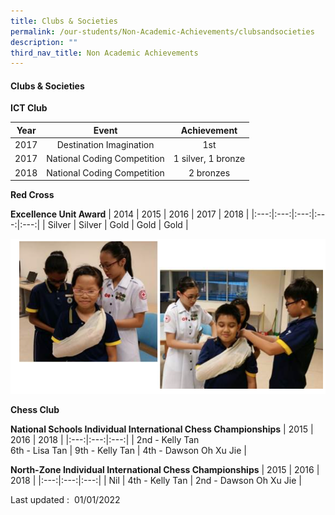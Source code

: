 ```yaml
---
title: Clubs & Societies
permalink: /our-students/Non-Academic-Achievements/clubsandsocieties
description: ""
third_nav_title: Non Academic Achievements
---
```

#### Clubs & Societies
**ICT Club**

| Year | Event | Achievement |
|:---:|:---:|:---:|
| 2017 | Destination Imagination | 1st |
| 2017 | National Coding Competition | 1 silver, 1 bronze |
| 2018 | National Coding Competition  | 2 bronzes  |

**Red Cross**

**Excellence Unit Award**
| 2014 | 2015 | 2016 | 2017 | 2018 |
|:---:|:---:|:---:|:---:|:---:|
| Silver | Silver | Gold |  Gold | Gold  |

![](/images/redcross.png)

**Chess Club**

**National Schools Individual International Chess Championships**
| 2015 | 2016 | 2018 |
|:---:|:---:|:---:|
| 2nd - Kelly Tan<br>6th - Lisa Tan | 9th - Kelly Tan | 4th - Dawson Oh Xu Jie |

**North-Zone Individual International Chess Championships**
| 2015 | 2016 | 2018 |
|:---:|:---:|:---:|
| Nil | 4th - Kelly Tan | 2nd - Dawson Oh Xu Jie |

Last updated :  01/01/2022
